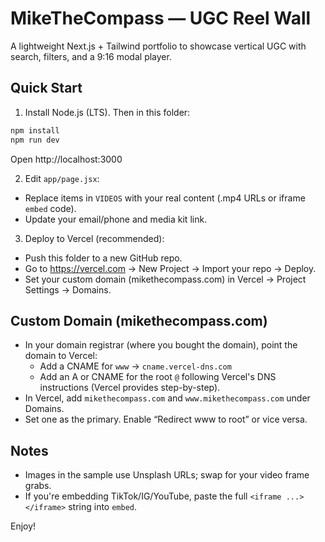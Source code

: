 # MikeTheCompass — UGC Reel Wall

A lightweight Next.js + Tailwind portfolio to showcase vertical UGC with search, filters, and a 9:16 modal player.

## Quick Start

1) Install Node.js (LTS). Then in this folder:
```bash
npm install
npm run dev
```
Open http://localhost:3000

2) Edit `app/page.jsx`:
- Replace items in `VIDEOS` with your real content (.mp4 URLs or iframe `embed` code).
- Update your email/phone and media kit link.

3) Deploy to Vercel (recommended):
- Push this folder to a new GitHub repo.
- Go to https://vercel.com → New Project → Import your repo → Deploy.
- Set your custom domain (mikethecompass.com) in Vercel → Project Settings → Domains.

## Custom Domain (mikethecompass.com)
- In your domain registrar (where you bought the domain), point the domain to Vercel:
  - Add a CNAME for `www` → `cname.vercel-dns.com`
  - Add an A or CNAME for the root `@` following Vercel's DNS instructions (Vercel provides step-by-step).
- In Vercel, add `mikethecompass.com` and `www.mikethecompass.com` under Domains.
- Set one as the primary. Enable “Redirect www to root” or vice versa.

## Notes
- Images in the sample use Unsplash URLs; swap for your video frame grabs.
- If you're embedding TikTok/IG/YouTube, paste the full `<iframe ...></iframe>` string into `embed`.

Enjoy!
